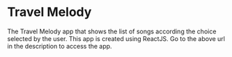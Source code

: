 # Travel Melody

The Travel Melody app that shows the list of songs according the choice selected by the user.
This app is created using ReactJS.
Go to the above url in the description to access the app.












